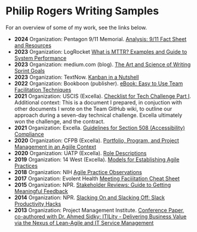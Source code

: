 # Philip Rogers Writing Samples
For an overview of some of my work, see the links below.

+ **2024** Organization: Pentagon 9/11 Memorial. [Analysis: 9/11 Fact Sheet and Resources](https://drive.google.com/file/d/1APVcdOrHSiSUr7uXlP4AHYPFSVI3QpJA/view?usp=drive_link)
+ **2023** Organization: LogRocket [What is MTTR? Examples and Guide to System Performance](https://drive.google.com/file/d/16deNDAgGvWTDrIk2tBwTbvjPucQTtqSS/view?usp=drive_link)
+ **2023** Organization: medium.com (blog). [The Art and Science of Writing Sprint Goals](https://drive.google.com/file/d/1lHCvHwQbq5K2MqXOHgrtXEZhYeg-e-uh/view?usp=drive_link)
+ **2023** Organization: TextNow. [Kanban in a Nutshell](https://drive.google.com/file/d/1rTlwILsBqlumDAv3EyCbNPNUIJB7_9WN/view?usp=drive_link)
+ **2022** Organization: Bookboon (publisher). [eBook: Easy to Use Team Facilitation Techniques](https://drive.google.com/file/d/1cQrK5aRhM6p4QQ_EVSlKh1kT4YRxqmVS/view?usp=drive_link)
+ **2021** Organization: USCIS (Excella). [Checklist for Tech Challenge Part I](https://drive.google.com/file/d/1Iepm2AOwhj-07sKGPcfcjl8L25dQB4wM/view?usp=drive_link). Additional context: This is a document I prepared, in conjuction with other documents I wrote on the Team GitHub wiki, to outline our approach during a seven-day technical challenge. Excella ultimately won the challenge, and the contract.
+ **2021** Organization: Excella. [Guidelines for Section 508 (Accessibility) Compliance](https://drive.google.com/file/d/1lGtSixp6GkaLk_f39IIXBHbJftAiijca/view?usp=drive_link)
+ **2020** Organization: CFPB (Excella). [Portfolio, Program, and Project Management in an Agiile Context](https://drive.google.com/file/d/1F-kbZhVd5tmggmysWvSk6SBhwGrmxBJf/view?usp=drive_link)
+ **2020** Organization: UATP (Excella). [Role Descriptions](https://drive.google.com/file/d/1O8okuKGVA-cR62p7c93YDo5O63FZU1uA/view?usp=drive_link)
+ **2019** Organization: 14 West (Excella). [Models for Establishing Agile Practices](https://drive.google.com/file/d/1AJq01kOLwm0Z934tBzOM54aVHBDznKGY/view?usp=drive_link)
+ **2018** Organization: NIH [Agile Practice Observations](https://drive.google.com/file/d/1Wqg49B9SEFLtxxcKeEspkWqCd8OV-wYN/view?usp=drive_link)
+ **2017** Organization: Evolent Health [Meeting Faciiitation Cheat Sheet](https://drive.google.com/file/d/1V-oQibVdedi7AuBRCTwXbMG1w4e30Twc/view?usp=drive_link) 
+ **2015** Organization: NPR. [Stakeholder Reviews: Guide to Getting Meaningful Feedback](https://drive.google.com/file/d/1HHM4mr3ZFXPhbtrFi9N387gslcEKpQRC/view?usp=drive_link)
+ **2014** Organization: NPR. [Slacking On and Slacking Off: Slack Productivity Hacks](https://drive.google.com/file/d/1S6YomVI41oFwH8Z6TZgvr2-BYXVJrkp_/view?usp=drive_link)
+ **2013** Organization: Project Management Institute. [Conference Paper, co-authored with Dr. Ahmed Sidky: ITILity - Delivering Business Value via the Nexus of Lean-Agile and IT Service Management](https://www.pmi.org/learning/library/overview-software-development-operations-agile-5835)
